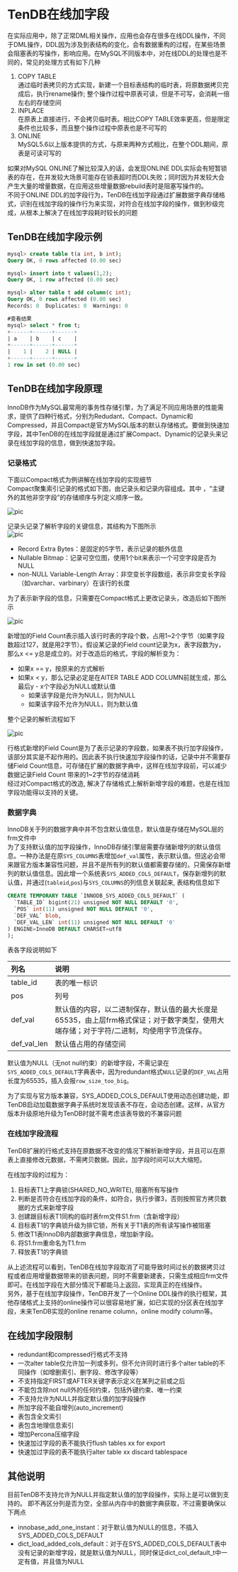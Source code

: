 # TenDB在线加字段
在实际应用中，除了正常DML相关操作，应用也会存在很多在线DDL操作，不同于DML操作，DDL因为涉及到表结构的变化，会有数据重构的过程，在某些场景会阻塞表的写操作，影响应用。在MySQL不同版本中，对在线DDL的处理也是不同的，常见的处理方式有如下几种  
1. COPY TABLE  
通过临时表拷贝的方式实现，新建一个目标表结构的临时表，将原数据拷贝完成后，执行rename操作; 整个操作过程中原表可读，但是不可写，会消耗一倍左右的存储空间
2. INPLACE  
在原表上直接进行，不会拷贝临时表。相比COPY TABLE效率更高，但是限定条件也比较多，而且整个操作过程中原表也是不可写的  
3. ONLINE  
MySQL5.6以上版本提供的方式，与原来两种方式相比，在整个DDL期间，原表是可读可写的  

如果对MySQL ONLINE了解比较深入的话，会发现ONLINE DDL实际会有短暂锁表的存在，在并发较大场景可能存在锁表超时而DDL失败；同时因为并发较大会产生大量的增量数据，在应用这些增量数据rebuild表时是阻塞写操作的。  
不同于ONLINE DDL的加字段行为，TenDB在线加字段通过扩展数据字典存储格式，识别在线加字段的操作行为来实现，对符合在线加字段的操作，做到秒级完成，从根本上解决了在线加字段耗时较长的问题

## TenDB在线加字段示例
```sql
mysql> create table t(a int, b int);
Query OK, 0 rows affected (0.00 sec)

mysql> insert into t values(1,2); 
Query OK, 1 row affected (0.00 sec)

mysql> alter table t add column(c int);
Query OK, 0 rows affected (0.00 sec)
Records: 0  Duplicates: 0  Warnings: 0

#查看结果
mysql> select * from t;
+------+------+------+
| a    | b    | c    |
+------+------+------+
|    1 |    2 | NULL |
+------+------+------+
1 row in set (0.00 sec)
```

## TenDB在线加字段原理
InnoDB作为MySQL最常用的事务性存储引擎，为了满足不同应用场景的性能需求，提供了四种行格式，分别为Redudant、Compact、Dynamic和Compressed，并且Compact是官方MySQL版本的默认存储格式。要做到快速加字段，其中TenDB的在线加字段就是通过扩展Compact、Dynamic的记录头来记录在线加字段的信息，做到快速加字段。 

### 记录格式
下面以Compact格式为例讲解在线加字段的实现细节  
Compact聚集索引记录的格式如下图，由记录头和记录内容组成。其中 ，“主键外的其他非空字段”的存储顺序与列定义顺序一致。

![pic](../pic/compact-cluster-index.gif)

记录头记录了解析字段的关键信息，其结构为下图所示  
![pic](../pic/compact-record-head.gif)

-  Record Extra Bytes：是固定的5字节，表示记录的额外信息
-  Nullable Bitmap：记录可空位图，使用1个bit来表示一个可空字段是否为NULL
- non-NULL Variable-Length Array：非空变长字段数组，表示非空变长字段（如varchar、varbinary）在该行的长度

为了表示新字段的信息，只需要在Compact格式上更改记录头，改造后如下图所示

![pic](../pic/compcat-record-head-new.gif)

新增加的Field Count表示插入该行时表的字段个数，占用1~2个字节（如果字段数超过127，就是用2字节）。假设某记录的Field count记录为x，表字段数为y，那么x <= y总是成立的。对于改造后的格式，字段的解析变为：

 * 如果x == y，按原来的方式解析  
 * 如果x < y，那么记录必定是在AlTER
  TABLE ADD COLUMN前就生成，那么最后y - x个字段必为NULL或默认值
   - 如果该字段是允许为NULL，则为NULL
   - 如果该字段不允许为NULL，则为默认值  

整个记录的解析流程如下

![pic](../pic/record-resolv.jpg)


行格式新增的Field Count是为了表示记录的字段数，如果表不执行加字段操作，该部分其实是不起作用的。因此表不执行快速加字段操作的话，记录中并不需要存储Field Count信息，可存储在扩展的数据字典中，这样在线加字段前，可以减少数据记录Field Count 带来的1~2字节的存储消耗  
经过对Compact格式的改造, 解决了存储格式上解析新增字段的难题，也是在线加字段功能得以支持的关键。  

### 数据字典
InnoDB关于列的数据字典中并不包含默认值信息，默认值是存储在MySQL层的frm文件中  
为了支持默认值的加字段操作，InnoDB存储引擎层需要存储新增列的默认值信息。一种办法是在原`SYS_COLUMNS`表增加`def_val`属性，表示默认值。但这必会带来跟官方版本兼容性问题，并且不是所有列的默认值都需要存储的，只需保存新增列的默认值信息。因此增一个系统表`SYS_ADDED_COLS_DEFAULT`，保存新增列的默认值，并通过(`tableid`,`pos`)与`SYS_COLUMNS`的列信息关联起来, 表结构信息如下
```sql
CREATE TEMPORARY TABLE `INNODB_SYS_ADDED_COLS_DEFAULT` (
  `TABLE_ID` bigint(21) unsigned NOT NULL DEFAULT '0',
  `POS` int(11) unsigned NOT NULL DEFAULT '0',
  `DEF_VAL` blob,
  `DEF_VAL_LEN` int(11) unsigned NOT NULL DEFAULT '0'
) ENGINE=InnoDB DEFAULT CHARSET=utf8
);
```
表各字段说明如下

| 列名 | 	说明|
| :--- | :----|
|table_id|表的唯一标识|
|pos|列号|
|def_val|默认值的内容，以二进制保存，默认值的最大长度是65535，由上层frm格式保证；对于数字类型，使用大端存储；对于字符/二进制，均使用字节流保存。|
|def_val_len|默认值占用的存储空间|
默认值为NULL（无not null约束）的新增字段，不需记录在`SYS_ADDED_COLS_DEFAULT`字典表中，因为redundant格式`NULL`记录的`DEF_VAL`占用长度为65535，插入会报`row_size_too_big`。

为了实现与官方版本兼容，SYS_ADDED_COLS_DEFAULT使用动态创建功能，即TenDB启动加载数据字典子系统时发现该表不存在，会动态创建。这样，从官方版本升级原地升级为TenDB时就不需考虑该表导致的不兼容问题

### 在线加字段流程
TenDB扩展的行格式支持在原数据不改变的情况下解析新增字段，并且可以在原表上直接修改元数据，不需拷贝数据。因此，加字段时间可以大大缩短。

在线加字段的过程为：  
1. 目标表T1上字典锁(SHARED_NO_WRITE), 阻塞所有写操作
2. 判断是否符合在线加字段的条件，如符合，执行步骤3，否则按照官方拷贝数据的方式来新增字段
3. 创建跟目标表T1同构的临时表frm文件S1.frm（含新增字段）
4. 目标表T1的字典锁升级为排它锁，所有关于T1表的所有读写操作被阻塞
5. 修改T1表InnoDB内部数据字典信息，增加新字段。
6. 将S1.frm重命名为T1.frm
7. 释放表T1的字典锁

从上述流程可以看到，TenDB在线加字段取消了可能导致时间过长的数据拷贝过程或者应用增量数据带来的锁表问题，同时不需要新建表，只需生成相应frm文件即可。在线加字段在大部分情况下都能马上返回，实现真正的在线操作。  
另外，基于在线加字段操作，TenDB开发了一个Online DDL操作的执行框架，其他存储格式上支持的online操作可以很容易地扩展，如已实现的分区表在线加字段，未来TenDB实现的online rename column，online modify column等。

## 在线加字段限制
- redundant和compressed行格式不支持
- 一次alter table仅允许加一列或多列，但不允许同时进行多个alter table的不同操作（如增删索引、删字段、修改字段等）
- 不支持指定FIRST或AFTER关键字表示定义在某列之前或之后
- 不能包含除not null外的任何约束，包括外键约束、唯一约束
- 不支持允许为NULL并指定默认值的加字段操作
- 所加字段不能自增列(auto_increment)
- 表包含全文索引
- 表包含地理信息索引
- 增加Percona压缩字段
- 快速加过字段的表不能执行flush tables xx for export
- 快速加过字段的表不能执行alter table xx discard tablespace

## 其他说明
目前TenDB不支持允许为NULL并指定默认值的加字段操作，实际上是可以做到支持的。
即不再区分列是否为空，全部从内存中的数据字典获取，不过需要确保以下两点 
- innobase_add_one_instant：对于默认值为NULL的信息，不插入SYS_ADDED_COLS_DEFAULT
- dict_load_added_cols_default：对于在SYS_ADDED_COLS_DEFAULT表中没有记录的新增字段，就是默认值为NULL，同时保证dict_col_default_t中一定有值，并且值为NULL